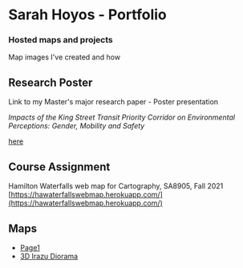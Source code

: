 # Sarah Hoyos - Portfolio
### Hosted maps and projects
Map images I've created and how

Research Poster
------
Link to my Master's major research paper - Poster presentation 

*Impacts of the King Street Transit Priority Corridor on Environmental Perceptions: Gender, Mobility and Safety*

[here](https://www.flickr.com/photos/ryersonspatialanalysis/52060526137/)

Course Assignment
------
Hamilton Waterfalls web map for Cartography, SA8905, Fall 2021 [https://hawaterfallswebmap.herokuapp.com/](https://hawaterfallswebmap.herokuapp.com/)


Maps
------ 
* [Page1](/pages/page_1.md)
* [3D Irazu Diorama](/pages/page_2.md)



